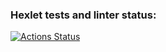 ### Hexlet tests and linter status:
[![Actions Status](https://github.com/Nadya440/qa-engineer-project-84/actions/workflows/hexlet-check.yml/badge.svg)](https://github.com/Nadya440/qa-engineer-project-84/actions)